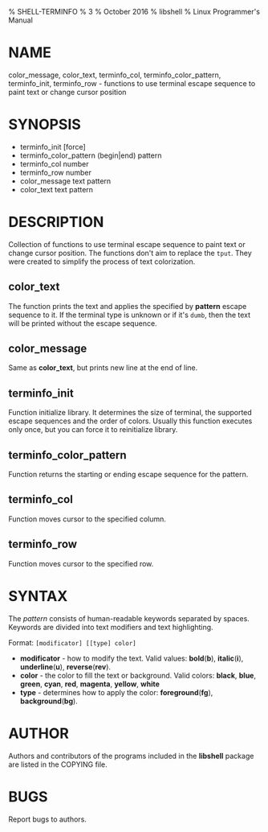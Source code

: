 % SHELL-TERMINFO
% 3
% October 2016
% libshell
% Linux Programmer's Manual

# NAME #

color_message, color_text, terminfo_col, terminfo_color_pattern, terminfo_init, terminfo_row -
functions to use terminal escape sequence to paint text or change cursor position

# SYNOPSIS #

- terminfo_init [force]
- terminfo_color_pattern (begin|end) pattern
- terminfo_col number
- terminfo_row number
- color_message text pattern
- color_text text pattern

# DESCRIPTION #
Collection of functions to use terminal escape sequence to paint text or change cursor position.
The functions don't aim to replace the `tput`. They were created to simplify the process of 
text colorization.

## color_text ##
The function prints the text and applies the specified by **pattern** escape sequence to it.
If the terminal type is unknown or if it's `dumb`, then the text will be printed without
the escape sequence.

## color_message ##
Same as **color_text**, but prints new line at the end of line.

## terminfo_init ##
Function initialize library. It determines the size of terminal, the supported escape sequences
and the order of colors. Usually this function executes only once, but you can force it
to reinitialize library.

## terminfo_color_pattern ##
Function returns the starting or ending escape sequence for the pattern.

## terminfo_col ##
Function moves cursor to the specified column.

## terminfo_row ##
Function moves cursor to the specified row.

# SYNTAX #
The *pattern* consists of human-readable keywords separated by spaces. Keywords are divided
into text modifiers and text highlighting.

Format: `[modificator] [[type] color]`

- **modificator** - how to modify the text. Valid values:
  **bold**(**b**), **italic**(**i**), **underline**(**u**), **reverse**(**rev**).
- **color** - the color to fill the text or background. Valid colors:
  **black**, **blue**, **green**, **cyan**, **red**, **magenta**, **yellow**, **white**
- **type** - determines how to apply the color: **foreground**(**fg**), **background**(**bg**).

# AUTHOR #
Authors and contributors of the programs included in the **libshell** package are listed
in the COPYING file.

# BUGS #
Report bugs to authors.

